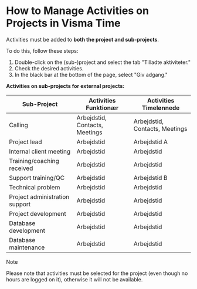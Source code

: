 # How to Manage Activities on Projects in Visma Time

Activities must be added to **both the project and sub-projects**.

To do this, follow these steps:

1. Double-click on the (sub-)project and select the tab "Tilladte aktiviteter."
2. Check the desired activities.
3. In the black bar at the bottom of the page, select "Giv adgang."

**Activities on sub-projects for external projects:**

| Sub-Project                    | Activities Funktionær          | Activities Timelønnede         |
| ------------------------------ | ------------------------------ | ------------------------------ |
| Calling                        | Arbejdstid, Contacts, Meetings | Arbejdstid, Contacts, Meetings |
| Project lead                   | Arbejdstid                     | Arbejdstid A                   |
| Internal client meeting        | Arbejdstid                     | Arbejdstid                     |
| Training/coaching received     | Arbejdstid                     | Arbejdstid                     |
| Support training/QC            | Arbejdstid                     | Arbejdstid B                   |
| Technical problem              | Arbejdstid                     | Arbejdstid                     |
| Project administration support | Arbejdstid                     | Arbejdstid                     |
| Project development            | Arbejdstid                     | Arbejdstid                     |
| Database development           | Arbejdstid                     | Arbejdstid                     |
| Database maintenance           | Arbejdstid                     | Arbejdstid                     |

> [!NOTE]
> Please note that activities must be selected for the project (even though no hours are logged on it), otherwise it will not be available.
